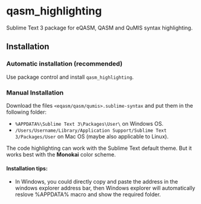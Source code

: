 # qasm_highlighting
Sublime Text 3 package for eQASM, QASM and QuMIS syntax highlighting.

## Installation
### Automatic installation (recommended)
Use package control and install `qasm_highlighting`.

### Manual Installation
Download the files ```<eqasm/qasm/qumis>.sublime-syntax``` and put them in the following folder:
* ```%APPDATA%\Sublime Text 3\Packages\User\``` on Windows OS.
* ```/Users/Username/Library/Application Support/Sublime Text 3/Packages/User``` on Mac OS (maybe also applicable to Linux).

The code highlighting can work with the Sublime Text default theme. But it works best with the **Monokai** color scheme.

#### Installation tips:
* In Windows, you could directly copy and paste the address in the windows explorer address bar, then Windows explorer will automatically reslove %APPDATA% macro and show the required folder.
